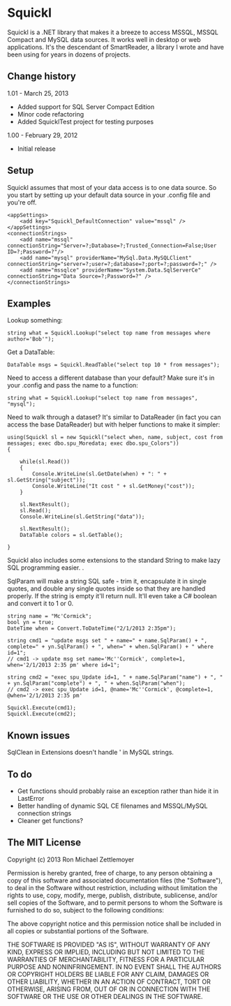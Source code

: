 Squickl 
=============================================================
Squickl is a .NET library that makes it a breeze to access MSSQL, MSSQL Compact and MySQL data sources. 
It works well in desktop or web applications. 
It's the descendant of SmartReader, a library I wrote and have been using for years in dozens of projects.


Change history
-------------------------------------------------------------
1.01 - March 25, 2013
- Added support for SQL Server Compact Edition
- Minor code refactoring
- Added SquicklTest project for testing purposes

1.00 - February 29, 2012
- Initial release


Setup
-------------------------------------------------------------
Squickl assumes that most of your data access is to one data source. So you start by setting up your default data source in your .config file and you're off.

	<appSettings>
		<add key="Squickl_DefaultConnection" value="mssql" />
	</appSettings>
	<connectionStrings>
		<add name="mssql" connectionString="Server=?;Database=?;Trusted_Connection=False;User ID=?;Password=?"/>
		<add name="mysql" providerName="MySql.Data.MySQLClient" connectionString="server=?;user=?;database=?;port=?;password=?;" />
		<add name="mssqlce" providerName="System.Data.SqlServerCe"  connectionString="Data Source=?;Password=?" />
	</connectionStrings>


Examples
-------------------------------------------------------------
Lookup something:

	string what = Squickl.Lookup("select top name from messages where author='Bob'");

Get a DataTable:

	DataTable msgs = Squickl.ReadTable("select top 10 * from messages");

Need to access a different database than your default? Make sure it's in your .config and pass the name to a function:

	string what = Squickl.Lookup("select top name from messages", "mysql");

Need to walk through a dataset? It's similar to DataReader (in fact you can access the base DataReader) but with helper functions to make it simpler:

	using(Squickl sl = new Squickl("select when, name, subject, cost from messages; exec dbo.spu_Moredata; exec dbo.spu_Colors"))
	{
	
		while(sl.Read())
		{
			Console.WriteLine(sl.GetDate(when) + ": " + sl.GetString("subject"));
			Console.WriteLine("It cost " + sl.GetMoney("cost"));
		}
		
		sl.NextResult();
		sl.Read();
		Console.WriteLine(sl.GetString("data"));
		
		sl.NextResult();
		DataTable colors = sl.GetTable();
		
	}


Squickl also includes some extensions to the standard String to make lazy SQL programming easier.  .

SqlParam will make a string SQL safe - trim it, encapsulate it in single quotes, and double any single quotes inside so that they are handled properly. If the string is empty it'll return null. It'll even take a C# boolean and convert it to 1 or 0.

	string name = "Mc'Cormick";                   
	bool yn = true; 
	DateTime when = Convert.ToDateTime("2/1/2013 2:35pm"); 
	
	string cmd1 = "update msgs set " + name=" + name.SqlParam() + ", complete=" + yn.SqlParam() + ", when=" + when.SqlParam() + " where id=1";
	// cmd1 -> update msg set name='Mc''Cormick', complete=1, when='2/1/2013 2:35 pm' where id=1";
	
	string cmd2 = "exec spu_Update id=1, " + name.SqlParam("name") + ", " + yn.SqlParam("complete") + ", " + when.SqlParam("when");
	// cmd2 -> exec spu_Update id=1, @name='Mc''Cormick', @complete=1, @when='2/1/2013 2:35 pm'
	
	Squickl.Execute(cmd1);
	Squickl.Execute(cmd2);


Known issues
-------------------------------------------------------------
SqlClean in Extensions doesn't handle \' in MySQL strings.


To do
-------------------------------------------------------------
- Get functions should probably raise an exception rather than hide it in LastError
- Better handling of dynamic SQL CE filenames and MSSQL/MySQL connection strings 
- Cleaner get functions?


The MIT License
-------------------------------------------------------------
Copyright (c) 2013 Ron Michael Zettlemoyer
				
Permission is hereby granted, free of charge, to any person obtaining a copy
of this software and associated documentation files (the "Software"), to deal
in the Software without restriction, including without limitation the rights
to use, copy, modify, merge, publish, distribute, sublicense, and/or sell
copies of the Software, and to permit persons to whom the Software is
furnished to do so, subject to the following conditions:

The above copyright notice and this permission notice shall be included in
all copies or substantial portions of the Software.

THE SOFTWARE IS PROVIDED "AS IS", WITHOUT WARRANTY OF ANY KIND, EXPRESS OR
IMPLIED, INCLUDING BUT NOT LIMITED TO THE WARRANTIES OF MERCHANTABILITY,
FITNESS FOR A PARTICULAR PURPOSE AND NONINFRINGEMENT. IN NO EVENT SHALL THE
AUTHORS OR COPYRIGHT HOLDERS BE LIABLE FOR ANY CLAIM, DAMAGES OR OTHER
LIABILITY, WHETHER IN AN ACTION OF CONTRACT, TORT OR OTHERWISE, ARISING FROM,
OUT OF OR IN CONNECTION WITH THE SOFTWARE OR THE USE OR OTHER DEALINGS IN
THE SOFTWARE.
